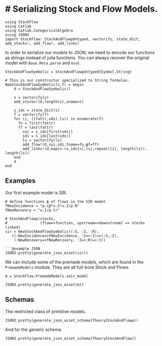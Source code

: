 # # Serializing Stock and Flow Models.


```@example JSON
using StockFlow
using Catlab
using Catlab.CategoricalAlgebra
using JSON3
import StockFlow: StockAndFlowpUntyped, vectorify, state_dict, add_stocks!, add_flow!, add_links!
```

In order to serialize our models to JSON, we need to encode our functions as strings instead of julia functions. You can always recover the original model with `Base.Meta.parse` and `eval`.

```@example JSON
StockAndFlowSymbolic = StockAndFlowpUntyped{Symbol,String} 

# This is our constructor specialized to String formulas.
NewStockAndFlowSymbolic(s,f) = begin
	d = StockAndFlowSymbolic()

    s = vectorify(s)
    add_stocks!(d,length(s),sname=s)

    s_idx = state_dict(s)
    f = vectorify(f)
    for (i, ((fattr,uds),ls)) in enumerate(f)
      fn = first(fattr)
      ff = last(fattr)
    	sui = s_idx[first(uds)]
    	sdi = s_idx[last(uds)]
    	ls = vectorify(ls)
    	add_flow!(d,sui,sdi,fname=fn,ϕf=ff)
    	add_links!(d,map(x->s_idx[x],ls),repeat([i], length(ls)), length(ls))
    end
    d
end
```

## Examples

Our first example model is SIR.

```@example JSON
# define functions ϕ of flows in the SIR model
fNewIncidence = "p.cβ*u.S*u.I/p.N"
fNewRecovery = "u.I/p.tr"

# StockAndFlowp(stocks,
#               (flow=>function, upstream=>downstream) => stocks linked)
sir = NewStockAndFlowSymbolic((:S, :I, :R), 
   ((:NewIncidence=>fNewIncidence, :S=>:I)=>(:S,:I),
    (:NewRecovery=>fNewRecovery, :I=>:R)=>:I))

```@example JSON
JSON3.pretty(generate_json_acset(sir))
```

We can include some of the premade models, which are found in the `PremadeModels` module. They are all full-bore Stock and Flows.

```@example JSON
m = StockFlow.PremadeModels.seir_model
```
```@example JSON
JSON3.pretty(generate_json_acset(m))
```

## Schemas

The restricted class of primitive models.

```@example JSON
JSON3.pretty(generate_json_acset_schema(TheoryStockAndFlowp))
```

And for the generic schema

```@example JSON
JSON3.pretty(generate_json_acset_schema(TheoryStockAndFlow))
```
